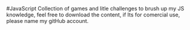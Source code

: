 #JavaScript
Collection of games and litle challenges to brush up my JS knowledge,
feel free to download the content, if Its for comercial use, please name my gitHub account.
